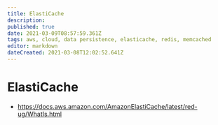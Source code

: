```yaml
---
title: ElastiCache
description: 
published: true
date: 2021-03-09T08:57:59.361Z
tags: aws, cloud, data persistence, elasticache, redis, memcached
editor: markdown
dateCreated: 2021-03-08T12:02:52.641Z
---
```


# ElastiCache
- https://docs.aws.amazon.com/AmazonElastiCache/latest/red-ug/WhatIs.html